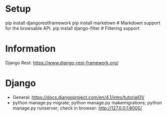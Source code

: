 # Setup

pip install djangorestframework
pip install markdown       # Markdown support for the browsable API.
pip install django-filter  # Filtering support

# Information

Django Rest: https://www.django-rest-framework.org/


# Django

- General: https://docs.djangoproject.com/en/4.1/intro/tutorial01/
- python manage.py migrate; python manage.py makemigrations; python manage.py runserver; check in browser: http://127.0.0.1:8000/
